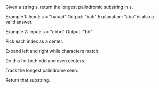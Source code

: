 Given a string s, return the longest palindromic substring in s.

Example 1:
Input: s = "babad"
Output: "bab"
Explanation: "aba" is also a valid answer.

Example 2:
Input: s = "cbbd"
Output: "bb"

Pick each index as a center.

Expand left and right while characters match.

Do this for both odd and even centers.

Track the longest palindrome seen.

Return that substring.
